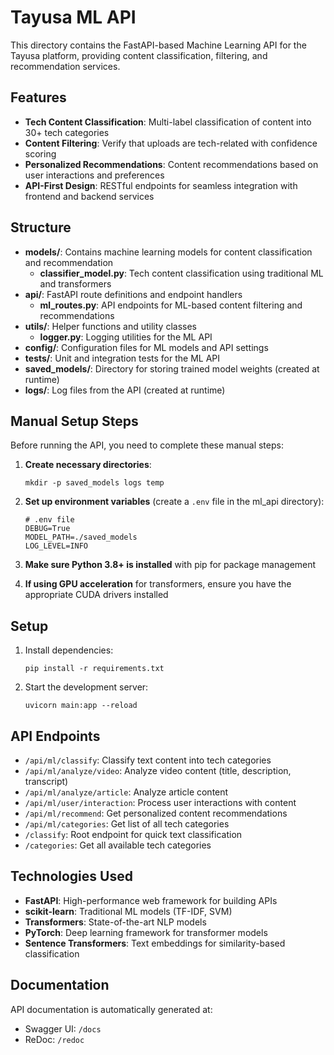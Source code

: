 # Tayusa ML API

This directory contains the FastAPI-based Machine Learning API for the Tayusa platform, providing content classification, filtering, and recommendation services.

## Features

- **Tech Content Classification**: Multi-label classification of content into 30+ tech categories
- **Content Filtering**: Verify that uploads are tech-related with confidence scoring
- **Personalized Recommendations**: Content recommendations based on user interactions and preferences
- **API-First Design**: RESTful endpoints for seamless integration with frontend and backend services

## Structure

- **models/**: Contains machine learning models for content classification and recommendation
  - **classifier_model.py**: Tech content classification using traditional ML and transformers
- **api/**: FastAPI route definitions and endpoint handlers
  - **ml_routes.py**: API endpoints for ML-based content filtering and recommendations
- **utils/**: Helper functions and utility classes
  - **logger.py**: Logging utilities for the ML API
- **config/**: Configuration files for ML models and API settings
- **tests/**: Unit and integration tests for the ML API
- **saved_models/**: Directory for storing trained model weights (created at runtime)
- **logs/**: Log files from the API (created at runtime)

## Manual Setup Steps

Before running the API, you need to complete these manual steps:

1. **Create necessary directories**:
   ```
   mkdir -p saved_models logs temp
   ```

2. **Set up environment variables** (create a `.env` file in the ml_api directory):
   ```
   # .env file
   DEBUG=True
   MODEL_PATH=./saved_models
   LOG_LEVEL=INFO
   ```

3. **Make sure Python 3.8+ is installed** with pip for package management

4. **If using GPU acceleration** for transformers, ensure you have the appropriate CUDA drivers installed

## Setup

1. Install dependencies:
   ```
   pip install -r requirements.txt
   ```

2. Start the development server:
   ```
   uvicorn main:app --reload
   ```

## API Endpoints

- `/api/ml/classify`: Classify text content into tech categories
- `/api/ml/analyze/video`: Analyze video content (title, description, transcript)
- `/api/ml/analyze/article`: Analyze article content
- `/api/ml/user/interaction`: Process user interactions with content
- `/api/ml/recommend`: Get personalized content recommendations
- `/api/ml/categories`: Get list of all tech categories
- `/classify`: Root endpoint for quick text classification
- `/categories`: Get all available tech categories

## Technologies Used

- **FastAPI**: High-performance web framework for building APIs
- **scikit-learn**: Traditional ML models (TF-IDF, SVM)
- **Transformers**: State-of-the-art NLP models
- **PyTorch**: Deep learning framework for transformer models
- **Sentence Transformers**: Text embeddings for similarity-based classification

## Documentation

API documentation is automatically generated at:
- Swagger UI: `/docs`
- ReDoc: `/redoc`